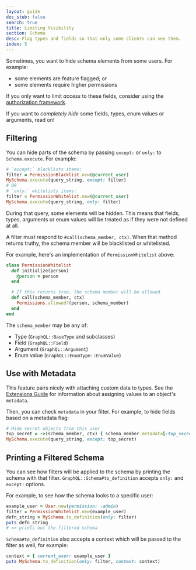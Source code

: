```yaml
---
layout: guide
doc_stub: false
search: true
title: Limiting Visibility
section: Schema
desc: Flag types and fields so that only some clients can see them.
index: 5
---
```


Sometimes, you want to hide schema elements from some users. For example:

- some elements are feature flagged; or
- some elements require higher permissions

If you only want to limit _access_ to these fields, consider using the [authorization framework](/authorization/overview).

If you want to _completely hide_ some fields, types, enum values or arguments, read on!

## Filtering

You can hide parts of the schema by passing `except:`  or `only:` to `Schema.execute`. For example:

```ruby
# `except:` blacklists items:
filter = PermissionBlacklist.new(@current_user)
MySchema.execute(query_string, except: filter)
# OR
# `only:` whitelists items:
filter = PermissionWhitelist.new(@current_user)
MySchema.execute(query_string, only: filter)
```

During that query, some elements will be hidden. This means that fields, types, arguments or enum values will be treated as if they were not defined at all.

A filter must respond to `#call(schema_member, ctx)`. When that method returns truthy, the schema member will be blacklisted or whitelisted.

For example, here's an implementation of `PermissionWhitelist` above:

```ruby
class PermissionWhitelist
  def initialize(person)
    @person = person
  end

  # If this returns true, the schema member will be allowed
  def call(schema_member, ctx)
    Permissions.allowed?(person, schema_member)
  end
end
```

The `schema_member` may be any of:

- Type (`GraphQL::BaseType` and subclasses)
- Field (`GraphQL::Field`)
- Argument (`GraphQL::Argument`)
- Enum value (`GraphQL::EnumType::EnumValue`)

## Use with Metadata

This feature pairs nicely with attaching custom data to types. See the [Extensions Guide](/type_definitions/extensions) for information about assigning values to an object's `metadata`.

Then, you can check `metadata` in your filter. For example, to hide fields based on a metadata flag:

```ruby
# Hide secret objects from this user
top_secret = ->(schema_member, ctx) { schema_member.metadata[:top_secret]}
MySchema.execute(query_string, except: top_secret)
```

## Printing a Filtered Schema

You can see how filters will be applied to the schema by printing the schema with that filter. `GraphQL::Schema#to_definition` accepts `only:` and `except:` options.

For example, to see how the schema looks to a specific user:

```ruby
example_user = User.new(permission: :admin)
filter = PermissionWhitelist.new(example_user)
defn_string = MySchema.to_definition(only: filter)
puts defn_string
# => prints out the filtered schema
```

`Schema#to_definition` also accepts a context which will be passed to the filter as well, for example:

```ruby
context = { current_user: example_user }
puts MySchema.to_definition(only: filter, context: context)
```
